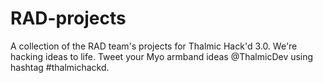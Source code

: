 # RAD-projects

A collection of the RAD team's projects for Thalmic Hack'd 3.0. We're hacking ideas to life. Tweet your Myo armband ideas @ThalmicDev using hashtag #thalmichackd.
